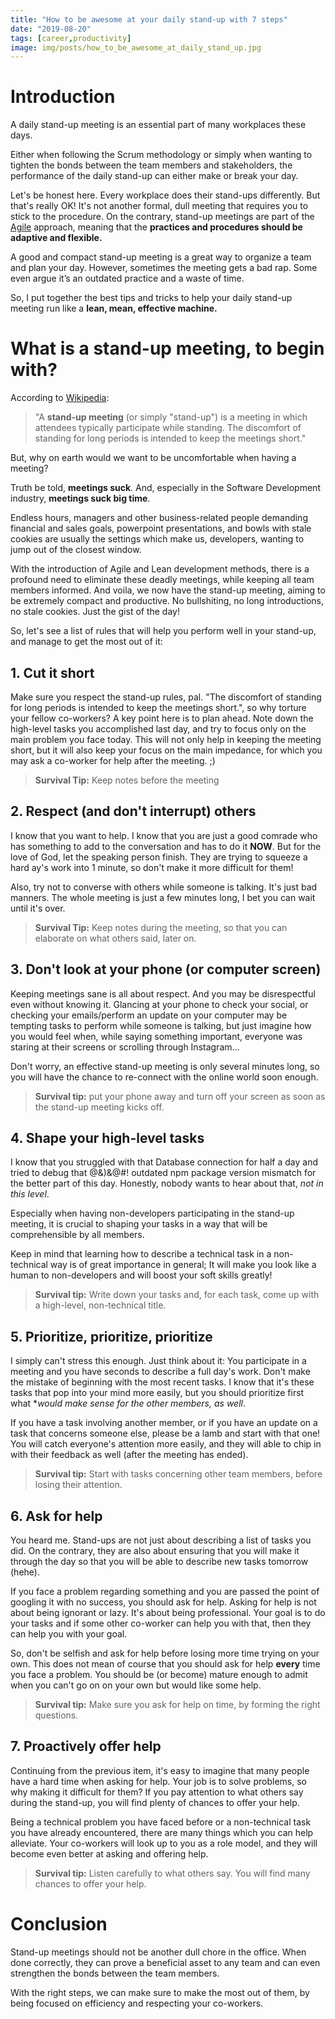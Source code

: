 ```yaml
---
title: "How to be awesome at your daily stand-up with 7 steps"
date: "2019-08-20"
tags: [career,productivity]
image: img/posts/how_to_be_awesome_at_daily_stand_up.jpg
---
```


# Introduction

A daily stand-up meeting is an essential part of many workplaces these days. 

Either when following the Scrum methodology or simply 
when wanting to tighten the bonds between the team members and stakeholders,
the performance of the daily stand-up can either make or break your day.
 
Let's be honest here. Every workplace does their stand-ups differently.
But that's really OK! It's not another formal, dull meeting that requires you to stick
to the procedure. On the contrary, stand-up meetings are part of the [Agile](https://en.wikipedia.org/wiki/Agile_software_development)
approach, meaning that the **practices and procedures should be adaptive and flexible.** 

A good and compact stand-up meeting is a great way to organize a team and plan your day.
However, sometimes the meeting gets a bad rap. 
Some even argue it’s an outdated practice and a waste of time.

So, I put together the best tips and tricks to help your daily stand-up meeting run 
like a **lean, mean, effective machine.**

# What is a stand-up meeting, to begin with?

According to [Wikipedia](https://en.wikipedia.org/wiki/Stand-up_meeting):

>"A **stand-up meeting** (or simply "stand-up") is a meeting in which attendees typically participate while standing. The discomfort of standing for long periods is intended to keep the meetings short."

But, why on earth would we want to be uncomfortable when having a meeting?

Truth be told, **meetings suck**. And, especially in the Software Development industry, **meetings suck big time**.

Endless hours, managers and other business-related people demanding financial and sales goals, powerpoint presentations, and bowls with stale cookies are usually the settings which make us, developers, wanting to jump out of the closest window.

With the introduction of Agile and Lean development methods, there is a profound need to eliminate these deadly meetings, while keeping all team members informed. And voila, we now have the stand-up meeting, aiming to be extremely compact and productive. No bullshiting, no long introductions, no stale cookies. Just the gist of the day!

So, let's see a list of rules that will help you perform well in your stand-up, and manage to get the most out of it:

## 1. Cut it short
Make sure you respect the stand-up rules, pal. "The discomfort of standing for long periods is intended to keep the meetings short.", so why torture your fellow co-workers? 
A key point here is to plan ahead. Note down the high-level tasks you accomplished last day, and try to focus only on the main problem you face today. 
This will not only help in keeping the meeting short, but it will also keep your focus on the main impedance, for which you may ask a co-worker for help after the meeting. ;)

> **Survival Tip:** Keep notes before the meeting


## 2. Respect (and don't interrupt) others

I know that you want to help. I know that you are just a good comrade who has something to add to the conversation and has to do it **NOW**. 
But for the love of God, let the speaking person finish. They are trying to squeeze a hard ay's work into 1 minute, so don't make it more difficult for them! 

Also, try not to converse with others while someone is talking. It's just bad manners. The whole meeting is just a few minutes long, I bet you can wait until it's over.

> **Survival Tip:** Keep notes during the meeting, so that you can elaborate on what others said, later on.

## 3. Don't look at your phone (or computer screen)

Keeping meetings sane is all about respect. And you may be disrespectful even without knowing it. Glancing at your phone to check your social, or checking your emails/perform an update on your computer may be tempting tasks to perform while someone is talking, but just imagine how you would feel when, while saying something important, everyone was staring at their screens or scrolling through Instagram...

Don't worry, an effective stand-up meeting is only several minutes long, so you will have the chance to re-connect with the online world soon enough.

> **Survival tip:** put your phone away and turn off your screen as soon as the stand-up meeting kicks off.

## 4. Shape your high-level tasks

I know that you struggled with that Database connection for half a day and tried to debug that @&)&@#! outdated npm package version mismatch for the better part of this day.
Honestly, nobody wants to hear about that, *not in this level*. 

Especially when having non-developers participating in the stand-up meeting, it is crucial to shaping your tasks in a way that will be comprehensible by all members.

Keep in mind that learning how to describe a technical task in a non-technical way is of great importance in general; 
It will make you look like a human to non-developers and will boost your soft skills greatly!

>**Survival tip:** Write down your tasks and, for each task, come up with a high-level, non-technical title.

## 5. Prioritize, prioritize, prioritize

I simply can't stress this enough. Just think about it: You participate in a meeting and you have seconds to describe a full day's work. 
Don't make the mistake of beginning with the most recent tasks. I know that it's these tasks that pop into your mind more easily, but you should prioritize first what **would make sense for the other members, as well*.

If you have a task involving another member, or if you have an update on a task that concerns someone else, please be a lamb and start with that one!
You will catch everyone's attention more easily, and they will able to chip in with their feedback as well (after the meeting has ended).

>**Survival tip:** Start with tasks concerning other team members, before losing their attention.

## 6. Ask for help

You heard me. Stand-ups are not just about describing a list of tasks you did. On the contrary, they are also about ensuring that you will make it through the day so that you will be able to describe new tasks tomorrow (hehe).

If you face a problem regarding something and you are passed the point of googling it with no success, you should ask for help. Asking for help is not about being ignorant or lazy. It's about being professional. Your goal is to do your tasks and if some other co-worker can help you with that, then they can help you with your goal.

So, don't be selfish and ask for help before losing more time trying on your own. This does not mean of course that you should ask for help **every** time you face a problem. You should be (or become) mature enough to admit when you can't go on on your own but would like some help.

>**Survival tip:** Make sure you ask for help on time, by forming the right questions.

## 7. Proactively offer help

Continuing from the previous item, it's easy to imagine that many people have a hard time when asking for help. Your job is to solve problems, so why making it difficult for them? If you pay attention to what others say during the stand-up, you will find plenty of chances to offer your help.

Being a technical problem you have faced before or a non-technical task you have already encountered, there are many things which you can help alleviate. Your co-workers will look up to you as a role model, and they will become even better at asking and offering help.

>**Survival tip:** Listen carefully to what others say. You will find many chances to offer your help.

# Conclusion
Stand-up meetings should not be another dull chore in the office. 
When done correctly, they can prove a beneficial asset to any team and 
can even strengthen the bonds between the team members.

With the right steps, we can make sure to make the most out of them,
by being focused on efficiency and respecting your co-workers.


